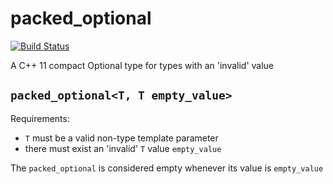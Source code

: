 # packed_optional

[![Build Status](https://travis-ci.com/ghembo/PackedOptional.svg?branch=master)](https://travis-ci.com/ghembo/PackedOptional)

A C++ 11 compact Optional type for types with an 'invalid' value

## `packed_optional<T, T empty_value>`

Requirements:
- `T` must be a valid non-type template parameter
- there must exist an 'invalid' `T` value `empty_value`

The `packed_optional` is considered empty whenever its value is `empty_value`